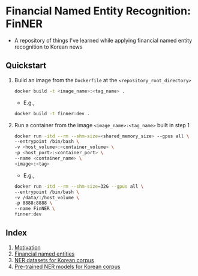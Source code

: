 # Financial Named Entity Recognition: FinNER

- A repository of things I've learned while applying financial named entity recognition to Korean news

## Quickstart

1. Build an image from the `Dockerfile` at the `<repository_root_directory>`

    ```Bash
    docker build -t <image_name>:<tag_name> .
    ```
    
    - E.g.,
    
    ```Bash
    docker build -t finner:dev .
    ```
    
2. Run a container from the image `<image_name>:<tag_name>` built in step 1

    ```Bash
    docker run -itd --rm --shm-size=<shared_memory_size> --gpus all \
    --entrypoint /bin/bash \
    -v <host_volume>:<container_volume> \
    -p <host_port>:<container_port> \
    --name <container_name> \
    <image>:<tag>
    ```
    
    - E.g.,
    
    ```Bash
    docker run -itd --rm --shm-size=32G --gpus all \
    --entrypoint /bin/bash \
    -v /data/:/host_volume \
    -p 8888:8888 \
    --name FinNER \
    finner:dev
    ```

## Index

1. [Motivation](./examples/01_motivation)
2. [Financial named entities](./examples/02_financial_named_entities)
3. [NER datasets for Korean corpus](./examples/03_korean_ner_datasets)
4. [Pre-trained NER models for Korean corpus](./examples/04_korean_ner_models)